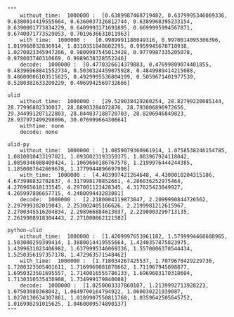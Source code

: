     """
        without_time:  1000000 :  [0.6389987468719482, 0.6379995346069336, 0.6380014419555664, 0.6360037326812744, 0.6389968395233154, 0.6390001773834229, 0.6409993171691895, 0.6699995994567871, 0.6740071773529053, 0.7019636631011963]
        with_time:  1000000 :   [0.9989991188049316, 0.9970014095306396, 1.019968032836914, 1.0310351848602295, 0.9959945678710938, 1.0270023345947266, 0.9809987545013428, 0.9779987335205078, 0.978003740310669, 0.9989638328552246]
        decode:  1000000 :  [0.4770326614379883, 0.47699809074401855, 0.48396968841552734, 0.5030324459075928, 0.4849989414215088, 0.48600006103515625, 0.4929995536804199, 0.5059671401977539, 0.5280382633209229, 0.4969942569732666]
        
    ulid
        without_time:  1000000 :  [29.529038429260254, 28.82799220085144, 28.77996802330017, 28.88903284072876, 28.793006896972656, 29.344991207122803, 28.844837188720703, 28.8206946849823, 28.937973499298096, 30.07699966430664]
        withtime: none
        decode: none
    
    ulid-py
        without_time:  1000000 :  [1.0859079360961914, 1.0758538246154785, 1.0810010433197021, 1.0930023193359375, 1.083967924118042, 1.0850346088409424, 1.1069660186767578, 1.2199976444244385, 1.1850087642669678, 1.1779944896697998]
        with_time:  1000000 :  [4.403997421264648, 4.4300010204315186, 4.673998832702637, 4.317998170852661, 4.286036252975464, 4.276965618133545, 4.297001123428345, 4.317025423049927, 4.265997886657715, 4.248009443283081]
        decode:  1000000 :  [2.2180004119873047, 2.2099990844726562, 2.297999382019043, 2.253002405166626, 2.2199981212615967, 2.2700345516204834, 2.298966884613037, 2.2290003299713135, 2.2619988918304443, 2.271000862121582]
        
    python-ulid
        without_time:  1000000 :  [1.4209997653961182, 1.5799994468688965, 1.503000259399414, 1.3880014419555664, 1.4240357875823975, 1.4399631023406982, 1.6379995346069336, 1.5570006370544434, 1.5250356197357178, 1.472963571548462]
        with_time:  1000000 :  [1.718034267425537, 1.7079670429229736, 1.7280323505401611, 1.7169969081878662, 1.711967945098877, 1.6950323581695557, 1.7140016555786133, 1.6969683170318604, 1.7130310535430908, 1.734999179840088]
        decode:  1000000 :  [1.0250003337860107, 1.2139992713928223, 1.07503080368042, 1.0649700164794922, 1.060030221939087, 1.0270130634307861, 1.0189907550811768, 1.0359642505645752, 1.016998291015625, 1.0460009574890137]
    """
